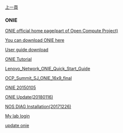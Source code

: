 [上一頁](https://jian-hong-wu.github.io/blog/)

### ONIE

[ONIE official home page(part of Open Compute Project)](https://opencomputeproject.github.io/onie/)

[You can download ONIE here](/blog/ONIE/download/)

[User guide download](/blog/ONIE/guide/)

[ONIE Tutorial](/blog/ONIE/tutorial/)

[Lenovo_Network_ONIE_Quick_Start_Guide](https://jian-hong-wu.github.io/blog/ONIE/Lenovo_Network_ONIE_Quick_Start_Guide.pdf)

[OCP_Summit_SJ_ONIE_16x9_final](https://jian-hong-wu.github.io/blog/ONIE/OCP_Summit_SJ_ONIE_16x9_final.pdf)

[ONIE 20150105](https://jian-hong-wu.github.io/blog/ONIE/ONIE_20150105.pdf)

[ONIE Update(20180116)](https://jian-hong-wu.github.io/blog/ONIE/ONIE_Update(20180116).pdf)

[NOS DIAG Installation(20171226)](https://jian-hong-wu.github.io/blog/ONIE/NOS_DIAG_Installation(20171226).pdf)

[My lab login](https://jian-hong-wu.github.io/blog/ONIE/Login/)

[update onie](https://jian-hong-wu.github.io/blog/ONIE/onie_update/)


